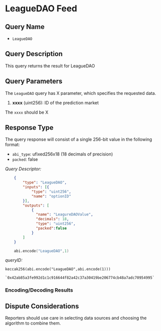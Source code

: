 # LeagueDAO Feed

## Query Name

- `LeagueDAO`

## Query Description

This query returns the result for LeagueDAO

## Query Parameters

The `LeagueDAO` query has X parameter, which specifies the requested data.  

1. **xxxx** (uint256): ID of the prediction market

The `xxxx` should be X

## Response Type

The query response will consist of a single 256-bit value in the following format:

- `abi_type`: ufixed256x18 (18 decimals of precision)
- `packed`: false

*Query Descriptor:*

```json
    {
        "type": "LeagueDAO",
        "inputs": [{
            "type": "uint256",
            "name": "optionID"
        }],
        "outputs": [
            {
              "name": "LeagureDAOValue",
              "decimals": 18,
              "type": "uint256",
              "packed":false
            }
        ]
    }
```

```s
    abi.encode("LeagueDAO",1)
```

*queryID:*

    keccak256(abi.encode("LeagueDAO",abi.encode(1)))

    `0x42ab85a3fe992d1c1c916644f82a42c37a30419be206774cb48a7adc70954995`

### Encoding/Decoding Results



## Dispute Considerations

Reporters should use care in selecting data sources and choosing the algorithm to combine them.
